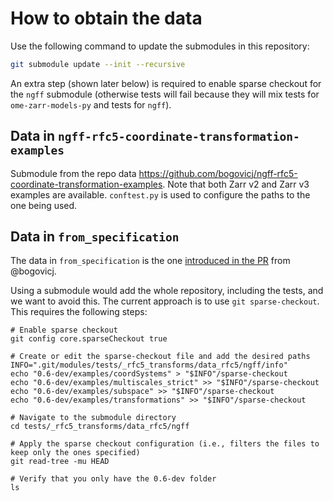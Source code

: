 # How to obtain the data

Use the following command to update the submodules in this repository:

```bash
git submodule update --init --recursive
```

An extra step (shown later below) is required to enable sparse checkout for the `ngff` submodule
(otherwise tests will fail because they will mix tests for `ome-zarr-models-py` and
tests for `ngff`).

## Data in `ngff-rfc5-coordinate-transformation-examples`

Submodule from the repo data https://github.com/bogovicj/ngff-rfc5-coordinate-transformation-examples. Note that both Zarr v2 and Zarr v3 examples are available. `conftest.py` is used to configure the paths to the one being used.

## Data in `from_specification`

The data in `from_specification` is the one [introduced in the PR](https://github.com/bogovicj/ngff/tree/coord-transforms/latest/examples) from @bogovicj.

Using a submodule would add the whole repository, including the tests, and we want
to avoid this.
The current approach is to use `git sparse-checkout`. This requires the following steps:

```
# Enable sparse checkout
git config core.sparseCheckout true

# Create or edit the sparse-checkout file and add the desired paths
INFO=".git/modules/tests/_rfc5_transforms/data_rfc5/ngff/info"
echo "0.6-dev/examples/coordSystems" > "$INFO"/sparse-checkout
echo "0.6-dev/examples/multiscales_strict" >> "$INFO"/sparse-checkout
echo "0.6-dev/examples/subspace" >> "$INFO"/sparse-checkout
echo "0.6-dev/examples/transformations" >> "$INFO"/sparse-checkout

# Navigate to the submodule directory
cd tests/_rfc5_transforms/data_rfc5/ngff

# Apply the sparse checkout configuration (i.e., filters the files to keep only the ones specified)
git read-tree -mu HEAD

# Verify that you only have the 0.6-dev folder
ls
```
